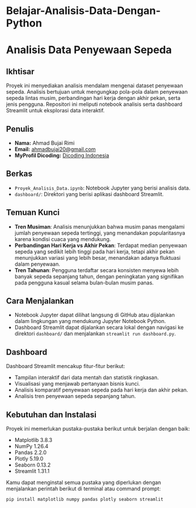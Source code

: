 # Belajar-Analisis-Data-Dengan-Python

# Analisis Data Penyewaan Sepeda

## Ikhtisar
Proyek ini menyediakan analisis mendalam mengenai dataset penyewaan sepeda. Analisis bertujuan untuk mengungkap pola-pola dalam penyewaan sepeda lintas musim, perbandingan hari kerja dengan akhir pekan, serta jenis pengguna. Repositori ini meliputi notebook analisis serta dashboard Streamlit untuk eksplorasi data interaktif.

## Penulis
- **Nama:** Ahmad Bujai Rimi
- **Email:** [ahmadbujai20@gmail.com](mailto:ahmadbujai20@gmail.com)
- **MyProfil Dicoding:** [Dicoding Indonesia](https://www.dicoding.com/users/bujai_rimi/academies)

## Berkas
- `Proyek_Analisis_Data.ipynb`: Notebook Jupyter yang berisi analisis data.
- `dashboard/`: Direktori yang berisi aplikasi dashboard Streamlit.

## Temuan Kunci
- **Tren Musiman**: Analisis menunjukkan bahwa musim panas mengalami jumlah penyewaan sepeda tertinggi, yang menandakan popularitasnya karena kondisi cuaca yang mendukung.
- **Perbandingan Hari Kerja vs Akhir Pekan**: Terdapat median penyewaan sepeda yang sedikit lebih tinggi pada hari kerja, tetapi akhir pekan menunjukkan variasi yang lebih besar, menandakan adanya fluktuasi dalam penyewaan.
- **Tren Tahunan**: Pengguna terdaftar secara konsisten menyewa lebih banyak sepeda sepanjang tahun, dengan peningkatan yang signifikan pada pengguna kasual selama bulan-bulan musim panas.

## Cara Menjalankan
- Notebook Jupyter dapat dilihat langsung di GitHub atau dijalankan dalam lingkungan yang mendukung Jupyter Notebook Python.
- Dashboard Streamlit dapat dijalankan secara lokal dengan navigasi ke direktori `dashboard/` dan menjalankan `streamlit run dashboard.py`.

## Dashboard
Dashboard Streamlit mencakup fitur-fitur berikut:
- Tampilan interaktif dari data mentah dan statistik ringkasan.
- Visualisasi yang menjawab pertanyaan bisnis kunci.
- Analisis komparatif penyewaan sepeda pada hari kerja dan akhir pekan.
- Analisis tren penyewaan sepeda sepanjang tahun.

## Kebutuhan dan Instalasi

Proyek ini memerlukan pustaka-pustaka berikut untuk berjalan dengan baik:

- Matplotlib 3.8.3
- NumPy 1.26.4
- Pandas 2.2.0
- Plotly 5.19.0
- Seaborn 0.13.2
- Streamlit 1.31.1

Kamu dapat menginstal semua pustaka yang diperlukan dengan menjalankan perintah berikut di terminal atau command prompt:

```bash
pip install matplotlib numpy pandas plotly seaborn streamlit
